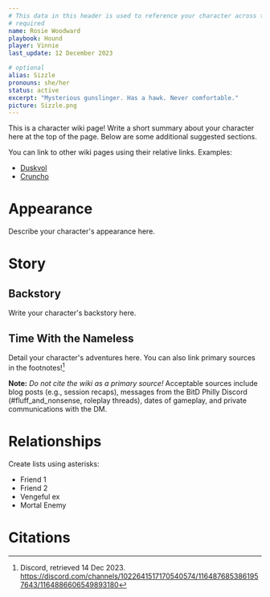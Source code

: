 ```yaml
---
# This data in this header is used to reference your character across the entire website. 
# required
name: Rosie Woodward 
playbook: Hound
player: Vinnie
last_update: 12 December 2023

# optional
alias: Sizzle
pronouns: she/her
status: active
excerpt: "Mysterious gunslinger. Has a hawk. Never comfortable."
picture: Sizzle.png
---
```


This is a character wiki page! Write a short summary about your character here at the top of the page. Below are some additional suggested sections.

You can link to other wiki pages using their relative links. Examples:
* [Duskvol](../locations/duskvol)
* [Cruncho](../player_characters/cruncho)

# Appearance
Describe your character's appearance here.

# Story
## Backstory
Write your character's backstory here. 

## Time With the Nameless
Detail your character's adventures here. You can also link primary sources in the footnotes![^1]

**Note:** _Do not cite the wiki as a primary source!_ Acceptable sources include blog posts (e.g., session recaps), messages from the BitD Philly Discord (#fluff_and_nonsense, roleplay threads), dates of gameplay, and private communications with the DM. 

# Relationships
Create lists using asterisks:

* Friend 1
* Friend 2
* Vengeful ex
* Mortal Enemy

# Citations
[^1]: Discord, retrieved 14 Dec 2023. <https://discord.com/channels/1022641517170540574/1164876853861957643/1164886606549893180>
